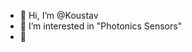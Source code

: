- 👋 Hi, I’m @Koustav
- 👀 I’m interested in "Photonics Sensors"
- 🌱

<!---
Koustavphysics/Koustavphysics is a ✨ special ✨ repository because its `README.md` (this file) appears on your GitHub profile.
You can click the Preview link to take a look at your changes.
--->

